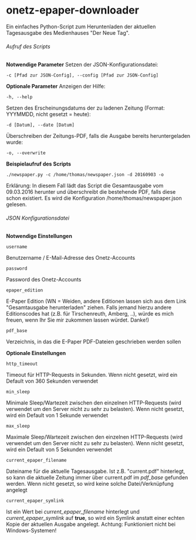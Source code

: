 # onetz-epaper-downloader
Ein einfaches Python-Script zum Heruntenladen der aktuellen Tagesausgabe des Medienhauses "Der Neue Tag".

###### Aufruf des Scripts
**Notwendige Parameter**
Setzen der JSON-Konfigurationsdatei:
```
-c [Pfad zur JSON-Config], --config [Pfad zur JSON-Config]
```

**Optionale Parameter**
Anzeigen der Hilfe:
```
-h, --help
```
Setzen des Erscheinungsdatums der zu ladenen Zeitung (Format: YYYMMDD, nicht gesetzt = heute):
```
-d [Datum], --date [Datum]
```
Überschreiben der Zeitungs-PDF, falls die Ausgabe bereits heruntergeladen wurde:
```
-o, --overwrite
```

**Beispielaufruf des Scripts**
```
./newspaper.py -c /home/thomas/newspaper.json -d 20160903 -o
```
Erklärung:
In diesem Fall lädt das Script die Gesamtausgabe vom 09.03.2016 herunter und überschreibt die bestehende PDF, falls diese schon existiert. Es wird die Konfiguration /home/thomas/newspaper.json gelesen.

###### JSON Konfigurationsdatei
**Notwendige Einstellungen**
```
username
```
Benutzername / E-Mail-Adresse des Onetz-Accounts
```
password
```
Password des Onetz-Accounts
```
epaper_edition
```
E-Paper Edition (WN = Weiden, andere Editionen lassen sich aus dem Link "Gesamtausgabe herunterladen" ziehen. Falls jemand hierzu andere Editionscodes hat (z.B. für Tirschenreuth, Amberg, ..), würde es mich freuen, wenn Ihr Sie mir zukommen lassen würdet. Danke!)
```
pdf_base
```
Verzeichnis, in das die E-Paper PDF-Dateien geschrieben werden sollen

**Optionale Einstellungen**
```
http_timeout
```
Timeout für HTTP-Requests in Sekunden. Wenn nicht gesetzt, wird ein Default von 360 Sekunden verwendet
```
min_sleep
```
Minimale Sleep/Wartezeit zwischen den einzelnen HTTP-Requests (wird verwendet um den Server nicht zu sehr zu belasten). Wenn nicht gesetzt, wird ein Default von 1 Sekunde verwendet
```
max_sleep
```
Maximale Sleep/Wartezeit zwischen den einzelnen HTTP-Requests (wird verwendet um den Server nicht zu sehr zu belasten). Wenn nicht gesetzt, wird ein Default von 5 Sekunden verwendet
```
current_epaper_filename
```
Dateiname für die aktuelle Tagesausgabe. Ist z.B. "current.pdf" hinterlegt, so kann die aktuelle Zeitung immer über current.pdf im *pdf_base* gefunden werden. Wenn nicht gesetzt, so wird keine solche Datei/Verknüpfung angelegt
```
current_epaper_symlink
```
Ist ein Wert bei *current_epaper_filename* hinterlegt und *current_epaper_symlink* auf **true**, so wird ein Symlink anstatt einer echten Kopie der aktuellen Ausgabe angelegt. Achtung: Funktioniert nicht bei Windows-Systemen!
